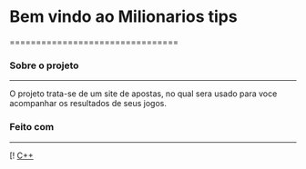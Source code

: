# Bem vindo ao Milionarios tips
================================
### Sobre o projeto
----------------------
O projeto trata-se de um site de apostas, no qual sera usado para voce acompanhar os resultados de seus jogos.

### Feito com 
-------------
 [! [C++](https://img.shields.io/badge/C%23-239120?style=for-the-badge&logo=c-sharp&logoColor=white)